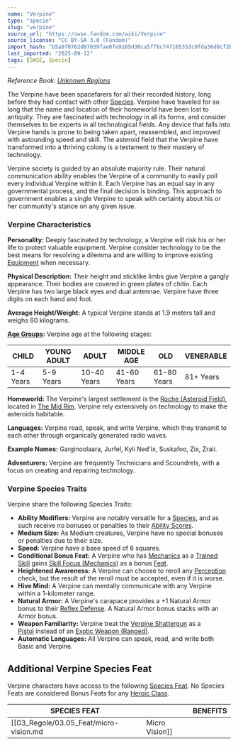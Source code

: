 ```yaml
---
name: "Verpine"
type: "specie"
slug: "verpine"
source_url: "https://swse.fandom.com/wiki/Verpine"
source_license: "CC BY-SA 3.0 (Fandom)"
import_hash: "b5a8f0762d87039fae0fe9165d30ca5ff6c747165353c0fda36d8cf2b2e1d01b"
last_imported: "2025-09-12"
tags: [SWSE, Specie]
---
```

*Reference Book: [Unknown Regions](https://swse.fandom.com/wiki/Star_Wars_Saga_Edition_Unknown_Regions)*

The Verpine have been spacefarers for all their recorded history, long before they had contact with other [Species](https://swse.fandom.com/wiki/Species). Verpine have traveled for so long that the name and location of their homeworld have been lost to antiquity. They are fascinated with technology in all its forms, and consider themselves to be experts in all technological fields. Any device that falls into Verpine hands is prone to being taken apart, reassembled, and improved with astounding speed and skill. The asteroid field that the Verpine have transformed into a thriving colony is a testament to their mastery of technology.

Verpine society is guided by an absolute majority rule. Their natural communication ability enables the Verpine of a community to easily poll every individual Verpine within it. Each Verpine has an equal say in any governmental process, and the final decision is binding. This approach to government enables a single Verpine to speak with certainty about his or her community's stance on any given issue.

### Verpine Characteristics
**Personality:** Deeply fascinated by technology, a Verpine will risk his or her life to protect valuable equipment. Verpine consider technology to be the best means for resolving a dilemma and are willing to improve existing [Equipment](https://swse.fandom.com/wiki/Equipment) when necessary. 

**Physical Description:** Their height and sticklike limbs give Verpine a gangly appearance. Their bodies are covered in green plates of chitin. Each Verpine has two large black eyes and dual antennae. Verpine have three digits on each hand and foot.

**Average Height/Weight:** A typical Verpine stands at 1.9 meters tall and weighs 60 kilograms.

**[Age Groups](https://swse.fandom.com/wiki/Age_Groups):** Verpine age at the following stages:

| CHILD | YOUNG ADULT | ADULT | MIDDLE AGE | OLD | VENERABLE |
| --- | --- | --- | --- | --- | --- |
| 1-4 Years | 5-9 Years | 10-40 Years | 41-60 Years | 61-80 Years | 81+ Years |

**Homeworld:** The Verpine's largest settlement is the [Roche (Asteroid Field)](https://swse.fandom.com/wiki/Roche_(Asteroid_Field)), located in [The Mid Rim](https://swse.fandom.com/wiki/The_Mid_Rim). Verpine rely extensively on technology to make the asteroids habitable.

**Languages:** Verpine read, speak, and write Verpine, which they transmit to each other through organically generated radio waves.

**Example Names:** Garginoolaara, Jurfel, Kyli Ned'lx, Suskafoo, Zix, Zraii.

**Adventurers:** Verpine are frequently Technicians and Scoundrels, with a focus on creating and repairing technology.

### Verpine Species Traits
Verpine share the following Species Traits:
- **Ability Modifiers:** Verpine are notably versatile for a [Species](https://swse.fandom.com/wiki/Species), and as such receive no bonuses or penalties to their [Ability Scores](https://swse.fandom.com/wiki/Ability_Scores).
- **Medium Size:** As Medium creatures, Verpine have no special bonuses or penalties due to their size.
- **Speed:** Verpine have a base speed of 6 squares.
- **Conditional Bonus Feat:** A Verpine who has [Mechanics](https://swse.fandom.com/wiki/Mechanics) as a [Trained Skill](https://swse.fandom.com/wiki/Trained_Skill) gains [Skill Focus (Mechanics)](https://swse.fandom.com/wiki/Skill_Focus_(Mechanics)) as a bonus [Feat](https://swse.fandom.com/wiki/Feat).
- **Heightened Awareness:** A Verpine can choose to reroll any [Perception](https://swse.fandom.com/wiki/Perception) check, but the result of the reroll must be accepted, even if it is worse.
- **Hive Mind:** A Verpine can mentally communicate with any Verpine within a 1-kilometer range.
- **Natural Armor:** A Verpine's carapace provides a +1 Natural Armor bonus to their [Reflex Defense](https://swse.fandom.com/wiki/Reflex_Defense). A Natural Armor bonus stacks with an Armor bonus.
- **Weapon Familiarity:** Verpine treat the [Verpine Shattergun](https://swse.fandom.com/wiki/Verpine_Shattergun) as a [Pistol](https://swse.fandom.com/wiki/Pistol) instead of an [Exotic Weapon (Ranged)](https://swse.fandom.com/wiki/Exotic_Weapon_(Ranged)).
- **Automatic Languages:** All Verpine can speak, read, and write both Basic and Verpine.

## Additional Verpine Species Feat

Verpine characters have access to the following [Species Feat](https://swse.fandom.com/wiki/Species_Feats). No Species Feats are considered Bonus Feats for any [Heroic Class](https://swse.fandom.com/wiki/Heroic_Class).

| SPECIES FEAT |  | BENEFITS |
| --- | --- | --- |
| [[03_Regole/03.05_Feat/micro-vision.md|Micro Vision]] |  | Search]] checks. |